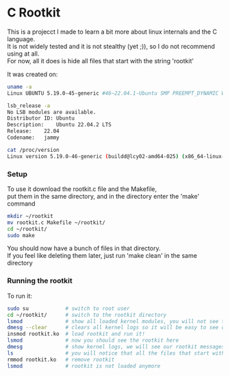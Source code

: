 # C Rootkit
This is a projecct I made to learn a bit more about linux internals and the C language.   
It is not widely tested and it is not stealthy (yet ;)), so I do not recommend using at all.  
For now, all it does is hide all files that start with the string 'rootkit'  
  
It was created on:
```bash
uname -a
Linux UBUNTU 5.19.0-45-generic #46~22.04.1-Ubuntu SMP PREEMPT_DYNAMIC Wed Jun 7 15:06:04 UTC 20 x86_64 x86_64 x86_64 GNU/Linux

lsb_release -a
No LSB modules are available.
Distributor ID:	Ubuntu
Description:	Ubuntu 22.04.2 LTS
Release:	22.04
Codename:	jammy

cat /proc/version
Linux version 5.19.0-46-generic (buildd@lcy02-amd64-025) (x86_64-linux-gnu-gcc (Ubuntu 11.3.0-1ubuntu1~22.04.1) 11.3.0, GNU ld (GNU Binutils for Ubuntu) 2.38) #47~22.04.1-Ubuntu SMP PREEMPT_DYNAMIC Wed Jun 21 15:35:31 UTC 2
```

### Setup
To use it download the rootkit.c file and the Makefile,  
put them in the same directory, and in the directory enter the 'make' command
```bash
mkdir ~/rootkit
mv rootkit.c Makefile ~/rootkit/
cd ~/rootkit/
sudo make
```
You should now have a bunch of files in that directory.  
If you feel like deleting them later, just run 'make clean' in the same directory

### Running the rootkit
To run it:
```bash
sudo su            # switch to root user
cd ~/rootkit/      # switch to the rootkit directory
lsmod              # show all loaded kernel modules, you will not see the 'rootkit' module cause we haven't loaded it yet
dmesg --clear      # clears all kernel logs so it will be easy to see ours
insmod rootkit.ko  # load rootkit and run it!
lsmod              # now you should see the rootkit here 
dmesg              # show kernel logs, we will see our rootkit messages here
ls                 # you will notice that all the files that start with 'rootkit' don't appear anymore
rmmod rootkit.ko   # remove rootkit
lsmod              # rootkit is not loaded anymore
```
